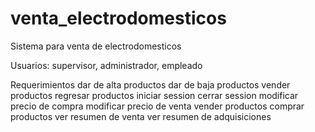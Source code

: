 venta_electrodomesticos
=======================

Sistema para venta de electrodomesticos

Usuarios: supervisor, administrador, empleado

Requerimientos
dar de alta productos
dar de baja productos
vender productos
regresar productos
iniciar session
cerrar session
modificar precio de compra
modificar precio de venta 
vender productos
comprar productos
ver resumen de venta
ver resumen de adquisiciones
